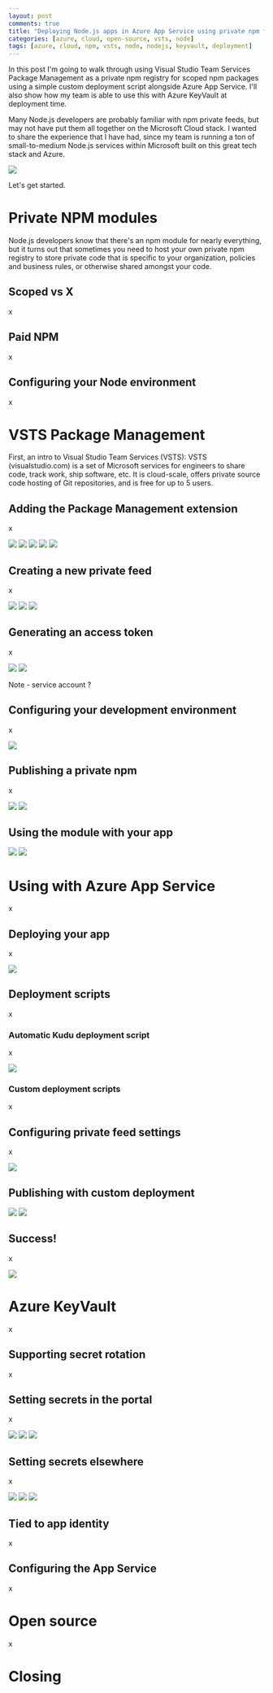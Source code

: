 ```yaml
---
layout: post
comments: true
title: "Deploying Node.js apps in Azure App Service using private npm feeds from Visual Studio Team Services"
categories: [azure, cloud, open-source, vsts, node]
tags: [azure, cloud, npm, vsts, node, nodejs, keyvault, deployment]
---
```

In this post I'm going to walk through using Visual Studio Team Services Package Management as a private npm
registry for scoped npm packages using a simple custom deployment script alongside Azure App
Service. I'll also show how my team is able to use this with Azure KeyVault at deployment time.

Many Node.js developers are probably familiar with npm private feeds, but may not have
put them all together on the Microsoft Cloud stack. I wanted to share the experience that
I have had, since my team is running a ton of small-to-medium Node.js services within Microsoft
built on this great tech stack and Azure.

<img src="{{ site.cdn }}vstsnpm/vsts-new-package.PNG" class="img-responsive" />

Let's get started.

# Private NPM modules

Node.js developers know that there's an npm module for nearly everything, but it turns
out that sometimes you need to host your own private npm registry to store private code
that is specific to your organization, policies and business rules, or otherwise shared
amongst your code.

## Scoped vs X

x

## Paid NPM

x

## Configuring your Node environment

x

# VSTS Package Management

First, an intro to Visual Studio Team Services (VSTS): VSTS (visualstudio.com) is a set of
Microsoft services for engineers to share code, track work, ship software, etc. It is
cloud-scale, offers private source code hosting of Git repositories, and is free for up to
5 users.

## Adding the Package Management extension

x

<img src="{{ site.cdn }}vstsnpm/extensions-menu.PNG" class="img-responsive" />

<img src="{{ site.cdn }}vstsnpm/extensions-marketplace.PNG" class="img-responsive" />

<img src="{{ site.cdn }}vstsnpm/vsts-package-management.PNG" class="img-responsive" />

<img src="{{ site.cdn }}vstsnpm/vsts-buy.PNG" class="img-responsive" />

<img src="{{ site.cdn }}vstsnpm/vsts-buy2.PNG" class="img-responsive" />


## Creating a new private feed

x



<img src="{{ site.cdn }}vstsnpm/vsts-new-package.PNG" class="img-responsive" />

<img src="{{ site.cdn }}vstsnpm/create-new-feed.png" class="img-responsive" />

<img src="{{ site.cdn }}vstsnpm/private-feed-ready.PNG" class="img-responsive" />

## Generating an access token

x

<img src="{{ site.cdn }}vstsnpm/connect-to-feed.png" class="img-responsive" />

<img src="{{ site.cdn }}vstsnpm/connect-to-feed-non-windows.png" class="img-responsive" />

Note - service account ?

## Configuring your development environment

x

<img src="{{ site.cdn }}vstsnpm/npm-config-output.PNG" class="img-responsive" />

## Publishing a private npm

x

<img src="{{ site.cdn }}vstsnpm/npm-publish-private.PNG" class="img-responsive" />

<img src="{{ site.cdn }}vstsnpm/private-npm-feed-after-publish.PNG" class="img-responsive" />

## Using the module with your app

<img src="{{ site.cdn }}vstsnpm/npm-install-save.PNG" class="img-responsive" />

<img src="{{ site.cdn }}vstsnpm/npm-install.PNG" class="img-responsive" />

# Using with Azure App Service

x



## Deploying your app

x

<img src="{{ site.cdn }}vstsnpm/express-app-with-private-package.png" class="img-responsive" />

## Deployment scripts

x

### Automatic Kudu deployment script

x

<img src="{{ site.cdn }}vstsnpm/npm-push-fail.PNG" class="img-responsive" />


### Custom deployment scripts

x

## Configuring private feed settings

x

<img src="{{ site.cdn }}vstsnpm/private-npm-config.PNG" class="img-responsive" />

## Publishing with custom deployment

<img src="{{ site.cdn }}vstsnpm/deployment-success-1.png" class="img-responsive" />

<img src="{{ site.cdn }}vstsnpm/deployment-success-2.png" class="img-responsive" />

## Success!

x

<img src="{{ site.cdn }}vstsnpm/edge-private-npm-package.png" class="img-responsive" />

# Azure KeyVault

x

## Supporting secret rotation

x

## Setting secrets in the portal

x

<img src="{{ site.cdn }}vstsnpm/portal-keyvault-private-npm.PNG" class="img-responsive" />

<img src="{{ site.cdn }}vstsnpm/keyvault-secrets-list.PNG" class="img-responsive" />

<img src="{{ site.cdn }}vstsnpm/keyvault-secret-configuration.PNG" class="img-responsive" />

## Setting secrets elsewhere

x

<img src="{{ site.cdn }}vstsnpm/vault-npmjs-token.PNG" class="img-responsive" />

<img src="{{ site.cdn }}vstsnpm/vault-with-npmjs-tokens.PNG" class="img-responsive" />

<img src="{{ site.cdn }}vstsnpm/keyvault-configuration-as-code-with-private-feed.PNG" class="img-responsive" />

## Tied to app identity

x

## Configuring the App Service

x

# Open source

x

# Closing

